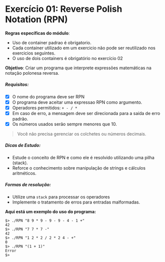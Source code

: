 #  Exercício 01: Reverse Polish Notation (RPN)

**Regras específicas do módulo**:
* Uso de container padrao é obrigatorio.
* Cada container utilizado em um exercicio não pode ser reutilizado nos exercicios seguintes.
* O uso de dois containers é obrigatório no exercício 02

**Objetivo**: Criar um programa que interprete expressões matemáticas na notação polonesa reversa.

##### Requisitos:
- [x] O nome do programa deve ser RPN
- [x] O programa deve aceitar uma expressao RPN como argumento.
- [x] Operadores permitidos: `+ - / *`
- [x] Em caso de erro, a mensagem deve ser direcionada para a saída de erro padrão.
- [x] Os números usados serão sempre menores que 10.
>Você não precisa gerenciar os colchetes ou números decimais.

##### Dicas de Estudo:
* Estude o conceito de RPN e como ele é resolvido utilizando uma pilha (stack).
* Reforce o conhecimento sobre manipulação de strings e cálculos aritméticos.

##### Formas de resolução:
* Utilize uma `stack` para processar os operadores
* Implemente o tratamento de erros para entradas malformadas.

**Aqui está um exemplo do uso do programa:**

    $> ./RPN "8 9 * 9 - 9 - 9 - 4 - 1 +"
    42
    $> ./RPN "7 7 * 7 -"
    42
    $> ./RPN "1 2 * 2 / 2 * 2 4 - +"
    0
    $> ./RPN "(1 + 1)"
    Error
    $>
